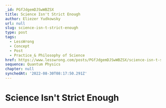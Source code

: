 ```yaml
---
_id: PGfJdgemDJSwWBZSX
title: Science Isn't Strict Enough
author: Eliezer Yudkowsky
url: null
slug: science-isn-t-strict-enough
type: post
tags:
  - LessWrong
  - Concept
  - Post
  - Practice_& Philosophy of Science
href: https://www.lesswrong.com/posts/PGfJdgemDJSwWBZSX/science-isn-t-strict-enough
sequence: Quantum Physics
chapter: null
synchedAt: '2022-08-30T08:17:50.291Z'
---
```


# Science Isn't Strict Enough
